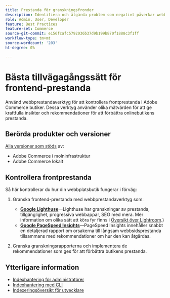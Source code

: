 ```yaml
---
title: Prestanda för granskningsfronder
description: Identifiera och åtgärda problem som negativt påverkar webbplatsens prestanda genom att använda webbprestandaverktyg för att granska Adobe Commerce butiksverksamhet.
role: Admin, User, Developer
feature: Best Practices
feature-set: Commerce
source-git-commit: e156fcafc5792036b37d9b199b870f1888c3f1ff
workflow-type: tm+mt
source-wordcount: '203'
ht-degree: 0%

---
```



# Bästa tillvägagångssätt för frontend-prestanda

Använd webbprestandaverktyg för att kontrollera frontprestanda i Adobe Commerce butiker.
Dessa verktyg använder olika mätvärden för att ge kraftfulla insikter och rekommendationer för att förbättra onlinebutikens prestanda.

## Berörda produkter och versioner

[Alla versioner som stöds](../../../release/versions.md) av:

- Adobe Commerce i molninfrastruktur
- Adobe Commerce lokalt

## Kontrollera frontprestanda

Så här kontrollerar du hur din webbplatsbutik fungerar i förväg:

1. Granska frontend-prestanda med webbprestandaverktyg som:

   - **[Google Lighthuse](https://web.dev/measure/)**—Lighthuse har granskningar av prestanda, tillgänglighet, progressiva webbappar, SEO med mera. Mer information om olika sätt att köra fyr finns i [Översikt över Lightroom](https://developer.chrome.com/docs/lighthouse/overview).)
   - **[Google PageSpeed Insights](https://pagespeed.web.dev/)**—PageSpeed Insights innehåller snabbt en detaljerad rapport om orsakerna till långsam webbsidsprestanda tillsammans med rekommendationer om hur den kan åtgärdas.

1. Granska granskningsrapporterna och implementera de rekommendationer som ges för att förbättra butikens prestanda.

## Ytterligare information

- [Indexhantering för administratörer](../../../configuration/cli/manage-indexers.md#configure-indexers)
- [Indexhantering med CLI](https://experienceleague.adobe.com/docs/commerce-operations/configuration-guide/cli/manage-indexers.html)
- [Indexeringsöversikt för utvecklare](https://developer.adobe.com/commerce/php/development/components/indexing/)


